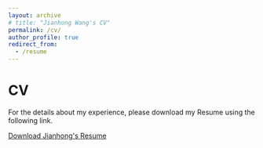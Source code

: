 ```yaml
---
layout: archive
# title: "Jianhong Wang's CV"
permalink: /cv/
author_profile: true
redirect_from:
  - /resume
---
```


<!-- {% include base_path %} -->

<!-- Education
======
* Ph.D. in Electrical and Electronic Engineering Research (Thesis title: Shapley Value Based Multi-Agent Reinforcement Learning: Theory, Method and Its Application to Energy Network), Imperial College London, UK, 2019-2023
* M.Res. in Web Science and Big Data Analytics, University College London, UK, 2017-2018 (Distinction)
* M.Sc. in Computing (Machine Learning), Imperial College London, UK, 2016-2017 (Merit)
* B.Eng. in Computer Science and Electronic Engineering, University of Liverpool, UK, 2012-2016 (First-Class Honours Degree)


Work Experience
======
* 09/2024 - Now: Senior Research Associate
  * School of Engineering Mathematics and Technology, University of Bristol, UK
  * Duties: Working for the national AI hub in Information Theory for Distributed AI (INFORMED-AI)
  * Line Manager: Prof. Jonathan Lawry

* 02/2023 - 09/2024: Postdoctoral Research Associate
  * Center for AI Fundamentals, The University of Manchester, UK
  * Duties: Working on ad hoc teamwork and multi-agent reinforcement learning
  * Line Manager: Prof. Samuel Kaski

* 09/2021 - 05/2022: Graduate Teaching Assistant
  * Imperial College London, UK
  * Duties: Working as the graduate teaching assistant for an undergraduate course: ELEC60019 Machine Learning and a graduate course: ELEC60009 Deep Learning

* 11/2020 - 03/2021: Part-Time Research Internship
  * Huawei London Research Center
  * Duties: Investigating the switching control mechanism for reward shaping in reinforcement learning.
  * Line Manager: Dr. David Mguni -->

CV
======
For the details about my experience, please download my Resume using the following link.

<object data="../_cv/Jianhong_Wang_Resume.pdf" type="application/pdf" width="100%" height="800">
  <a href="../_cv/Jianhong_Wang_Resume.pdf">Download Jianhong's Resume</a>
</object>

<!-- Skills
======
* Skill 1
* Skill 2
  * Sub-skill 2.1
  * Sub-skill 2.2
  * Sub-skill 2.3
* Skill 3

Publications
======
  <ul>{% for post in site.publications %}
    {% include archive-single-cv.html %}
  {% endfor %}</ul>
  
Talks
======
  <ul>{% for post in site.talks %}
    {% include archive-single-talk-cv.html %}
  {% endfor %}</ul> -->
  
<!-- Teaching
======
  <ul>{% for post in site.teaching %}
    {% include archive-single-cv.html %}
  {% endfor %}</ul> -->
  
<!-- Service and leadership
======
* Currently signed in to 43 different slack teams -->
